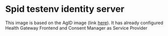 # Spid testenv identity server

This image is based on the AgID image (link [here](https://github.com/italia/spid-testenv-docker)). 
It has already configured Health Gateway Frontend and Consent Manager as Service Provider
